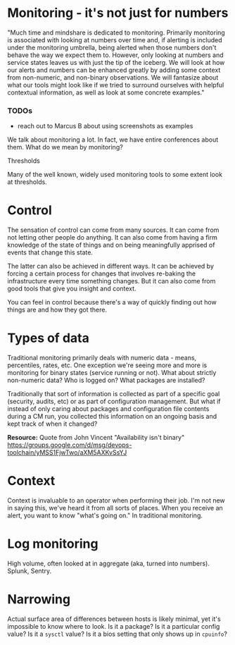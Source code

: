 # Monitoring - it's not just for numbers

"Much time and mindshare is dedicated to monitoring. Primarily monitoring is
associated with looking at numbers over time and, if alerting is included under
the monitoring umbrella, being alerted when those numbers don't behave the way
we expect them to. However, only looking at numbers and service states leaves us
with just the tip of the iceberg. We will look at how our alerts and numbers can
be enhanced greatly by adding some context from non-numeric, and non-binary
observations. We will fantasize about what our tools might look like if we tried
to surround ourselves with helpful contextual information, as well as look at
some concrete examples."

### TODOs
* reach out to Marcus B about using screenshots as examples

We talk about monitoring a lot. In fact, we have entire conferences about them.
What do we mean by monitoring?

Thresholds

Many of the well known, widely used monitoring tools to some extent look at
thresholds.

# Control

The sensation of control can come from many sources. It can come from not
letting other people do anything. It can also come from having a firm knowledge
of the state of things and on being meaningfully apprised of events that change
this state.

The latter can also be achieved in different ways. It can be achieved by forcing
a certain process for changes that involves re-baking the infrastructure every
time something changes. But it can also come from good tools that give you
insight and context.

You can feel in control because there's a way of quickly finding out how things
are and how they got there.

# Types of data

Traditional monitoring primarily deals with numeric data - means, percentiles,
rates, etc. One exception we're seeing more and more is monitoring for binary
states (service running or not). What about strictly non-numeric data? Who is
logged on? What packages are installed?

Traditionally that sort of information is collected as part of a specific goal
(security, audits, etc) or as part of configuration management. But what if
instead of only caring about packages and configuration file contents during a
CM run, you collected this information on an ongoing basis and kept track of
when it changed?

__Resource:__ Quote from John Vincent "Availability isn't binary"
https://groups.google.com/d/msg/devops-toolchain/yMSS1FjwTwo/aXM5AXKvSsYJ

# Context

Context is invaluable to an operator when performing their job. I'm not new in
saying this, we've heard it from all sorts of places. When you receive an alert,
you want to know "what's going on." In traditional monitoring.

# Log monitoring

High volume, often looked at in aggregate (aka, turned into numbers). Splunk,
Sentry.

# Narrowing

Actual surface area of differences between hosts is likely minimal, yet it's
impossible to know where to look. Is it a package? Is it a particular config
value? Is it a `sysctl` value? Is it a bios setting that only shows up in
`cpuinfo`?


